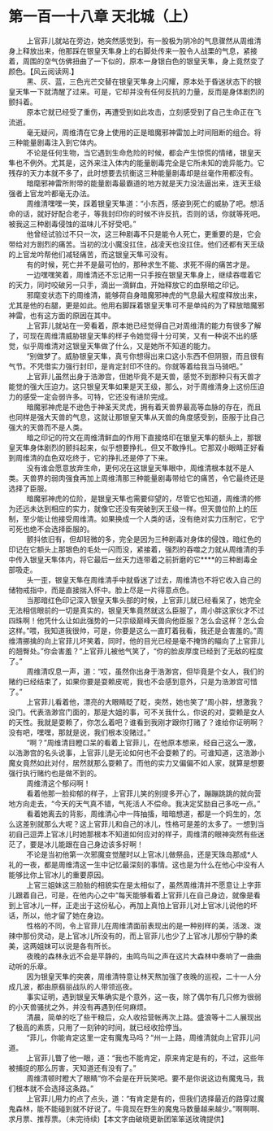 <h1>第一百一十八章 天北城（上）</h1>
<div id="content">&nbsp&nbsp&nbsp&nbsp&nbsp&nbsp&nbsp&nbsp
 上官菲儿就站在旁边，她突然感觉到，有一股极为阴冷的气息骤然从周维清身上释放出来，他那踩在银皇天隼身上的右脚处传来一股令人战栗的气息，紧接着，周围的空气仿佛扭曲了一下似的，原本一身银白色的银皇天隼，身上竟然变了颜色。【风云阅读网.】
 <br/>&nbsp&nbsp&nbsp&nbsp&nbsp&nbsp&nbsp&nbsp
 黑、灰、蓝，三色光芒交替在银皇天隼身上闪耀，原本处于昏迷状态下的银皇天隼一下就清醒了过来。可是，它却并没有任何反抗的力量，反而是身体剧烈的颤抖着。
 <br/>&nbsp&nbsp&nbsp&nbsp&nbsp&nbsp&nbsp&nbsp
 原本它就已经受了重伤，再遭受到如此攻击，立刻感受到了自己生命正在飞流逝。
 <br/>&nbsp&nbsp&nbsp&nbsp&nbsp&nbsp&nbsp&nbsp
 毫无疑问，周维清在它身上使用的正是暗魔邪神雷加上时间阻断的组合。将三种能量剧毒注入到它体内。
 <br/>&nbsp&nbsp&nbsp&nbsp&nbsp&nbsp&nbsp&nbsp
 不论是任何生物，当它遇到生命危险的时候，都会产生惊慌的情绪，银皇天隼也不例外。尤其是，这外来注入体内的能量剧毒完全是它所未知的诡异能力。它残存的天力本就不多了，此时想要去抗衡这三种能量剧毒却是丝毫作用都没有。
 <br/>&nbsp&nbsp&nbsp&nbsp&nbsp&nbsp&nbsp&nbsp
 暗麾邪神雷所附带的能量剧毒最霸道的地方就是天力没法逼出来，连天王级强者上官龙吟都毫无办法。
 <br/>&nbsp&nbsp&nbsp&nbsp&nbsp&nbsp&nbsp&nbsp
 周维清嘿嘿一笑，踩着银皇天隼道：“小东西，感姿到死亡的威胁了吧。想活命的话，就好好配合老子，等我封印你的时候不许反抗，否则的话，你就等死吧。被我这三种剧毒侵蚀的滋味儿不好受吧。”
 <br/>&nbsp&nbsp&nbsp&nbsp&nbsp&nbsp&nbsp&nbsp
 他曾经试验过不只一次，这三种剧毒不只是能令人死亡，更重要的是，它会带给对方剧烈的痛苦。当初的沈小魔没扛住，战凌天也没扛住。他们还都有天王级的上官龙吟帮他们减轻痛苦，而这银皇天隼可没有。
 <br/>&nbsp&nbsp&nbsp&nbsp&nbsp&nbsp&nbsp&nbsp
 有的时候，死亡并不是最可怕的，那种求生不能、求死不得的痛苦才是。
 <br/>&nbsp&nbsp&nbsp&nbsp&nbsp&nbsp&nbsp&nbsp
 一边嘿嘿笑着，周维清还不忘记用一只手按在银皇天隼身上，继续吞噬着它的天力，同时咬破另一只手，滴出一滴鲜血，开始释放它的血祭暗之印记。
 <br/>&nbsp&nbsp&nbsp&nbsp&nbsp&nbsp&nbsp&nbsp
 邪麾变状态下的周维清，能够荷自身暗魔邪神虎的气息最大程度释放出来，尤其是他的右腿，更是如此。他用右脚踩着银皇天隼可不是单纯的为了释放暗魔邪神雷，也有这方面的原因在其中。
 <br/>&nbsp&nbsp&nbsp&nbsp&nbsp&nbsp&nbsp&nbsp
 上官菲儿就站在一旁看着，原本她已经觉得自己对周维清的能力有很多了解了，可现在周维清威胁银皇天隼的样子令她觉得十分可笑，又有一种说不出的感觉，似乎周维清对这银皇天隼做了什么，又是她所不知道的能力。
 <br/>&nbsp&nbsp&nbsp&nbsp&nbsp&nbsp&nbsp&nbsp
 “别做梦了。威胁银皇天隼，真亏你想得出来口这小东西不但阴狠，而且很有气节。不凭借实力强行封印，是肯定封印不住的。你就等着给我当马骑吧。”
 <br/>&nbsp&nbsp&nbsp&nbsp&nbsp&nbsp&nbsp&nbsp
 上官菲儿虽然出身于浩渺宫，但她毕竟不是天兽，感觉不到那种只有天兽才能觉的强大压迫力。这只银皇天隼如果是天王级，那么，对于周维清身上这份压迫力的感受一定会弱许多。可特，它还没有进阶完成。
 <br/>&nbsp&nbsp&nbsp&nbsp&nbsp&nbsp&nbsp&nbsp
 暗魔邪神虎是不逊色于神圣天灵虎，拥有着天兽界最高等血脉的存在，而且也同样是强大天兽的气息，这就让那银皇天隼从天兽的角度感受到，臣服于比自己强大的天兽而不是人类。
 <br/>&nbsp&nbsp&nbsp&nbsp&nbsp&nbsp&nbsp&nbsp
 暗之印记的符文在周维清鲜血的作用下直接烙印在银皇天隼的额头上，那银皇天隼身体剧烈的颤抖起来，似乎想要挣扎，但又不敢挣扎。它那双小眼睛正好看到周维清的血色双吃终于，它的挣扎还是停了下来。
 <br/>&nbsp&nbsp&nbsp&nbsp&nbsp&nbsp&nbsp&nbsp
 没有谁会愿意放弃生命，更何况在这银皇天隼眼中，周维清根本就不是人类。天兽界的弱肉强食再加上周维清那三种能量剧毒带给它的痛苦，令它最终还是选择了臣服。
 <br/>&nbsp&nbsp&nbsp&nbsp&nbsp&nbsp&nbsp&nbsp
 暗魔邪神虎的位阶，是银皇天隼也需要仰望的，尽管它也知道，周维清的修为还远未达到相应的实力，就像它还没有突破到天王级一样。但天兽位阶上的压制，至少能让他接受周维清。如果换成一个人类的话，没有绝对实力压制它，它宁可死也绝不会选择臣服的。
 <br/>&nbsp&nbsp&nbsp&nbsp&nbsp&nbsp&nbsp&nbsp
 颤抖依旧有，但却轻微的多，完全是因为三种剧毒对身体的侵蚀，暗红色的印记在它额头上那银色的毛处一闪而没，紧接着，强烈的吞噬之力就从周维清的手中传入银皇天隼体内，将它最后一丝天力连带着之前折磨的它****的三种剧毒全部吸走。
 <br/>&nbsp&nbsp&nbsp&nbsp&nbsp&nbsp&nbsp&nbsp
 头一歪，银皇天隼在周维清手中就昏迷了过去，周维清也不将它收入自己的储物戒指中，而是直接揣入怀中。脸上尽是一片得意点色。
 <br/>&nbsp&nbsp&nbsp&nbsp&nbsp&nbsp&nbsp&nbsp
 当那暗红色印记深入银皇天隼头部的时候，上官菲儿就已经看呆了，她完全无法相信眼前的一切是真实的，银皇天隼竟然就这么臣服了，周小胖这家伙才不过四珠啊！他凭什么让如此强势的一只宗级巅峰天兽向他臣服？怎么会这样？怎么会这样。”喂，我知道我很帅，可是，你要是这么一直盯着我看，我还是会害羞的。”周维清挪擒的向上官菲儿坏笑着，同时，他的目光已经是毫不掩饰的瞄向了上官菲儿的翘臀处。”你会害羞？“上官菲儿被他气笑了，“你的脸皮厚度已经到了无敌的程度了。”
 <br/>&nbsp&nbsp&nbsp&nbsp&nbsp&nbsp&nbsp&nbsp
 周维清叹息一声，道：“哎，虽然你出身于浩渺宫，但毕竟是个女人，我们的赌约已经结束了，如果你要是耍赖皮呢，我也不会感到意外，只是为浩渺宫可惜了。”
 <br/>&nbsp&nbsp&nbsp&nbsp&nbsp&nbsp&nbsp&nbsp
 上官菲儿看着他，漂亮的大眼睛眨了眨，突然，她也笑了“周小胖，想激我？没门。代表浩渺宫门面的，那是大姐的事，可不关我什么，你说的对，耍赖是女人的天性。我就是耍赖了，你怎么着吧？谁看到我刚才跟你打赌了？谁给你证明啊？没有吧，嘿嘿，那就是说，我们根本没赌过。”
 <br/>&nbsp&nbsp&nbsp&nbsp&nbsp&nbsp&nbsp&nbsp
 “啊？”周维清目瞪口呆的看着上官菲儿，在他原本想来，经自己这么一激，以浩渺宫的名头说事，上官菲儿是无论如何也不会耍赖了的。可谁知道，这浩渺小魔女竟然如此对付，居然就那么耍赖了。而他的实力又偏偏不如人家，就算是想要强行执行赌约也是做不到的。
 <br/>&nbsp&nbsp&nbsp&nbsp&nbsp&nbsp&nbsp&nbsp
 周维清这个郁闷啊！
 <br/>&nbsp&nbsp&nbsp&nbsp&nbsp&nbsp&nbsp&nbsp
 看着他那一脸抑郁的样子，上官菲儿笑的别提多开心了，蹦蹦跳跳的就向营地方向走去，“今天的天气真不错，气死活人不偿命。我决定奖励自己多吃一点。”
 <br/>&nbsp&nbsp&nbsp&nbsp&nbsp&nbsp&nbsp&nbsp
 看着她离去的背影，周维清心中一阵抽搐，暗暗想道，都是一个妈生的，怎么这差别就那么大呢？这上官菲儿和自己的冰儿，性格可是差的太多了。一想到当初自己逗弄上官冰儿时她那根本不知道如何应对的样子，周维清的眼神突然有些迷茫了，要是冰儿能跟在自己身边该多好啊！
 <br/>&nbsp&nbsp&nbsp&nbsp&nbsp&nbsp&nbsp&nbsp
 不论是当初他第一次邪魔变觉醒时以上官冰儿做祭品，还是天珠岛那成*人礼的一夜，都是周维清这一生中记忆最深刻的事情。这也是为什么在他心中没有人能够比你上官冰儿的重要原因。
 <br/>&nbsp&nbsp&nbsp&nbsp&nbsp&nbsp&nbsp&nbsp
 上官三姐妹这三脸胎的相貌实在是太相似了，虽然周维清并不愿意让上字菲儿跟着自己，可是，在他内心之中“每天能够看着上官菲儿在自己身边，就像是看到上官冰儿一样，正走出于这份私心，再加上真怕上官菲儿对上官冰儿说他的坏话，所以，他才留了她在身边。
 <br/>&nbsp&nbsp&nbsp&nbsp&nbsp&nbsp&nbsp&nbsp
 性格的不同，令上官菲儿在周维清面前表现出的是一种别样的美，活泼、泼辣中那份灵动，是上官冰儿所没有的，而上官菲儿也少了上官冰儿那份宁静的柔美，这两姐妹可以说是各有所长。
 <br/>&nbsp&nbsp&nbsp&nbsp&nbsp&nbsp&nbsp&nbsp
 夜晚的森林永远不会是平静的，虫鸣鸟叫之声在这片大森林中奏响了一曲曲动听的乐章。
 <br/>&nbsp&nbsp&nbsp&nbsp&nbsp&nbsp&nbsp&nbsp
 因为银皇天隼的突袭，周维清特意让林天熬加强了夜晚的巡视，二十一人分成几波，都由原翡丽战队的人带领巡夜。
 <br/>&nbsp&nbsp&nbsp&nbsp&nbsp&nbsp&nbsp&nbsp
 事实证明，遇到银皇天隼确实是个意外，这一夜，除了偶尔有几只修为很弱的小天兽骚扰之外，并没有再遇到任何麻烦。
 <br/>&nbsp&nbsp&nbsp&nbsp&nbsp&nbsp&nbsp&nbsp
 清晨，简单的吃了些干粮后，众人收拾营帐再次上路。盛浪等十二人展现出了极高的素质，只用了一刻钟的时间，就已经收拾停当。
 <br/>&nbsp&nbsp&nbsp&nbsp&nbsp&nbsp&nbsp&nbsp
 “菲儿，你能肯定这里一定有魔鬼马吗？“州一上路，周维清就向上官菲儿问道。
 <br/>&nbsp&nbsp&nbsp&nbsp&nbsp&nbsp&nbsp&nbsp
 上官菲儿瞥了他一眼，道：“我也不能肯定，原来肯定是有的，不过，这些年被捕捉的那么厉害，天知道还有没有了。”
 <br/>&nbsp&nbsp&nbsp&nbsp&nbsp&nbsp&nbsp&nbsp
 周维清顿时瞪大了眼睛“你不会是在开玩笑吧。要不是你说这边有魔鬼马，我们根本就不会选择这条路。”
 <br/>&nbsp&nbsp&nbsp&nbsp&nbsp&nbsp&nbsp&nbsp
 上官菲儿用力的点了点头，道：“有肯定是有的，但我们选择最近的路穿过魔鬼森林，能不能碰到就不好说了。牛竟现在野生的魔鬼马数量越来越少。”啊啊啊、求月票、推荐票。（未完待续)【本文字由破晓更新团笨笨送玫瑰提供】
 <br/>&nbsp&nbsp&nbsp&nbsp&nbsp&nbsp&nbsp&nbsp
 <br/>&nbsp&nbsp&nbsp&nbsp&nbsp&nbsp&nbsp&nbsp
</div>
